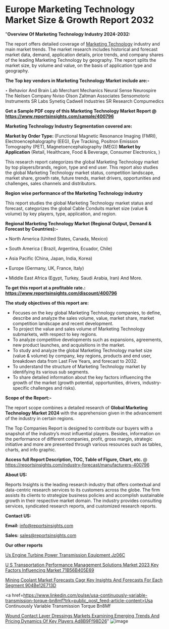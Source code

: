 # Europe Marketing Technology Market Size & Growth Report 2032

"<strong>Overview Of Marketing Technology Industry 2024-2032:</strong>

The report offers detailed coverage of <a href=https://www.reportsinsights.com/sample/400796>Marketing Technology</a> industry and main market trends. The market research includes historical and forecast market data, demand, application details, price trends, and company shares of the leading Marketing Technology by geography. The report splits the market size, by volume and value, on the basis of application type and geography.

<strong>The Top key vendors in Marketing Technology Market include are:- </strong>

‣ Behavior And Brain Lab
Merchant Mechanics
Neural Sense
Neurospire
The Neilsen Company
Nviso
Olson Zaltman Associates
Sensomotoric Instruments
SR Labs
Synetiq
Cadwell Industries
SR Research
Compumedics

<strong>Get a Sample PDF copy of this Marketing Technology Market Report </strong><strong>@ <a href=https://www.reportsinsights.com/sample/400796 style=color:#0000ff;>https://www.reportsinsights.com/sample/400796</a> </strong>

<strong>Marketing Technology Industry Segmentation covered are:</strong>

<strong>Market by Order Type: </strong>(Functional Magnetic Resonance Imaging (FMRI), Electroencephalography (EEG), Eye Tracking, Positron Emission Tomography (PET), Magnetoencephalography (MEG))
<strong>Market by Application</strong> (Retail, Healthcare, Food & Beverage, Consumer Electronics, )

This research report categorizes the global Marketing Technology market by top players/brands, region, type and end user. This report also studies the global Marketing Technology market status, competition landscape, market share, growth rate, future trends, market drivers, opportunities and challenges, sales channels and distributors.

<strong>Region wise performance of the Marketing Technology industry</strong><strong> </strong>

This report studies the global Marketing Technology market status and forecast, categorizes the global Cable Conduits market size (value &amp; volume) by key players, type, application, and region. 

<strong>Regional Marketing Technology Market (Regional Output, Demand &amp; Forecast by Countries):-</strong>

• North America (United States, Canada, Mexico)

• South America ( Brazil, Argentina, Ecuador, Chile)

• Asia Pacific (China, Japan, India, Korea)

• Europe (Germany, UK, France, Italy)

• Middle East Africa (Egypt, Turkey, Saudi Arabia, Iran) And More.

<strong>To get this report at a profitable rate.: <a href=https://www.reportsinsights.com/discount/400796 style=color:#0000ff;>https://www.reportsinsights.com/discount/400796</a></strong>

<strong>The study objectives of this report are:</strong>
<ul>
  <li>Focuses on the key global Marketing Technology companies, to define, describe and analyze the sales volume, value, market share, market competition landscape and recent development.</li>
  <li>To project the value and sales volume of Marketing Technology submarkets, with respect to key regions.</li>
  <li>To analyze competitive developments such as expansions, agreements, new product launches, and acquisitions in the market.</li>
  <li>To study and analyze the global Marketing Technology market size (value &amp; volume) by company, key regions, products and end user, breakdown data from Last Five Years, and forecast to 2032.</li>
  <li>To understand the structure of Marketing Technology market by identifying its various sub segments.</li>
  <li>To share detailed information about the key factors influencing the growth of the market (growth potential, opportunities, drivers, industry-specific challenges and risks).</li>
</ul>
<strong>Scope of the Report:-</strong><strong> </strong>

The report scope combines a detailed research of <strong>Global Marketing Technology Market 2024 </strong>with the apprehension given in the advancement of the industry in certain regions.

The Top Companies Report is designed to contribute our buyers with a snapshot of the industry’s most influential players. Besides, information on the performance of different companies, profit, gross margin, strategic initiative and more are presented through various resources such as tables, charts, and info graphic.

<strong>Access full Report Description, TOC, Table of Figure, Chart, etc. </strong>@   <a href=https://reportsinsights.com/industry-forecast/manufacturers-400796 style=color:#0000ff;>https://reportsinsights.com/industry-forecast/manufacturers-400796</a>

<strong>About US:</strong>

Reports Insights is the leading research industry that offers contextual and data-centric research services to its customers across the globe. The firm assists its clients to strategize business policies and accomplish sustainable growth in their respective market domain. The industry provides consulting services, syndicated research reports, and customized research reports.

<strong>Contact US:</strong>

<p class=""""><b>Email:</b> <a href=mailto:info@reportsinsights.com>info@reportsinsights.com</a></p>
<p class=""""><b>Sales:</b> <a href=mailto:sales@reportsinsights.com>sales@reportsinsights.com</a></p>

<strong>Our other reports</strong>

<a href=https://www.linkedin.com/pulse/us-engine-turbine-power-transmission-equipment-jz06c/>Us Engine Turbine Power Transmission Equipment Jz06C</a>

<a href=https://medium.com/@g65914336/u-s-transportation-performance-management-solutions-market-2023-key-factors-influencing-market-71b56b405e69>U S Transportation Performance Management Solutions Market 2023 Key Factors Influencing Market 71B56B405E69</a>

<a href=https://medium.com/@jadhaosuchit578/mining-coolant-market-forecasts-cagr-key-insights-and-forecasts-for-each-segment-904be12e713d>Mining Coolant Market Forecasts Cagr Key Insights And Forecasts For Each Segment 904Be12E713D</a>

<a href=https://www.linkedin.com/pulse/usa-continuously-variable-transmission-torque-bn8mf?trk=public_post_feed-article-content>Usa Continuously Variable Transmission Torque Bn8Mf</a>

<a href=https://medium.com/@singhaakesh50/wound-contact-layer-dressings-markets-examining-emerging-trends-and-pricing-dynamics-of-key-players-ad8b9ff98d26>Wound Contact Layer Dressings Markets Examining Emerging Trends And Pricing Dynamics Of Key Players Ad8B9Ff98D26</a>"
![image](https://github.com/Reportsinsights123/RIgrowth/assets/158415881/0626dde8-49a6-4244-9318-efd909b10b04)
